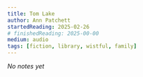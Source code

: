 ```yaml
---
title: Tom Lake
author: Ann Patchett
startedReading: 2025-02-26
# finishedReading: 2025-00-00
medium: audio
tags: [fiction, library, wistful, family]
---
```


_No notes yet_
